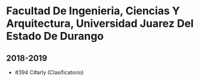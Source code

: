 # Facultad De Ingenieria, Ciencias Y Arquitectura, Universidad Juarez Del Estado De Durango

## 2018-2019

- #394 C#arly (Clasificatorio)


